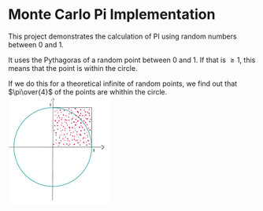# Monte Carlo Pi Implementation
This project demonstrates the calculation of PI using random numbers between 0 and 1.

It uses the Pythagoras of a random point between $0$ and $1$. If that is $\ge 1$, this means that the point is within the circle.

If we do this for a theoretical infinite of random points, we find out that $\pi\over{4}$ of the points are whithin the circle.
![img/monte-carlo-pi.png](https://raw.githubusercontent.com/bm3-mplanzer/Monte-Carlo-Pi/main/img/monte-carlo-pi.png)
